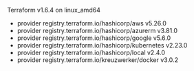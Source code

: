Terraform v1.6.4
on linux_amd64
+ provider registry.terraform.io/hashicorp/aws v5.26.0
+ provider registry.terraform.io/hashicorp/azurerm v3.81.0
+ provider registry.terraform.io/hashicorp/google v5.6.0
+ provider registry.terraform.io/hashicorp/kubernetes v2.23.0
+ provider registry.terraform.io/hashicorp/local v2.4.0
+ provider registry.terraform.io/kreuzwerker/docker v3.0.2
